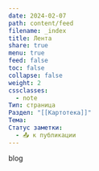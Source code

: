```yaml
---
date: 2024-02-07
path: content/feed
filename: _index
title: Лента
share: true
menu: true
feed: false
toc: false
collapse: false
weight: 2
cssclasses:
  - note
Тип: страница
Раздел: "[[Картотека]]"
Тема: 
Статус заметки:
  - 📤 к публикации
---
```


blog